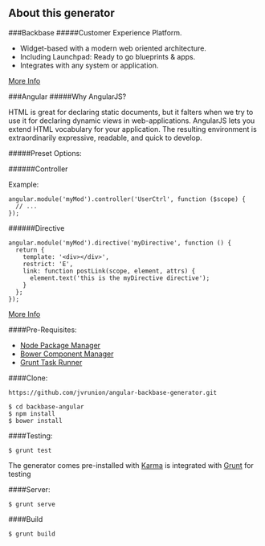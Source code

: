

## About this generator

###Backbase 
#####Customer Experience Platform.

* Widget-based with a modern web oriented architecture.
* Including Launchpad: Ready to go blueprints & apps.
* Integrates with any system or application.

[More Info](http://www.backbase.com/home)

###Angular
#####Why AngularJS?

HTML is great for declaring static documents, but it falters when we try to use it for declaring dynamic views in web-applications. AngularJS lets you extend HTML vocabulary for your application. The resulting environment is extraordinarily expressive, readable, and quick to develop.

#####Preset Options:

######Controller

Example:

	angular.module('myMod').controller('UserCtrl', function ($scope) {
	  // ...
	});

######Directive

	angular.module('myMod').directive('myDirective', function () {
	  return {
	    template: '<div></div>',
	    restrict: 'E',
	    link: function postLink(scope, element, attrs) {
	      element.text('this is the myDirective directive');
	    }
	  };
	});

[More Info](https://angularjs.org/)

####Pre-Requisites:

* [Node Package Manager](https://www.npmjs.com/)
* [Bower Component Manager](http://bower.io)
* [Grunt Task Runner](http://gruntjs.com)

####Clone:

```
https://github.com/jvrunion/angular-backbase-generator.git
```

	$ cd backbase-angular
	$ npm install
	$ bower install

####Testing:
	
	$ grunt test

The generator comes pre-installed with [Karma](http://karma-runner.github.io/0.12/index.html) is integrated with [Grunt](http://www.gruntjs.com) for testing

####Server:

	$ grunt serve

####Build

	$ grunt build



